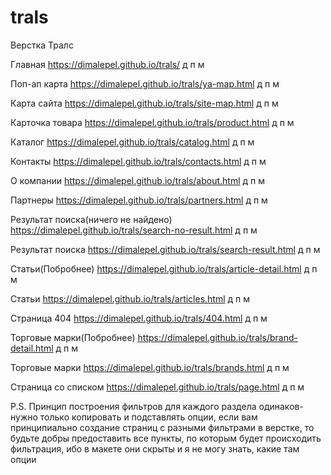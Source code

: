 # trals
Верстка Тралс

Главная https://dimalepel.github.io/trals/ д п м

Поп-ап карта https://dimalepel.github.io/trals/ya-map.html д п м

Карта сайта https://dimalepel.github.io/trals/site-map.html д п м

Карточка товара https://dimalepel.github.io/trals/product.html д п м

Каталог https://dimalepel.github.io/trals/catalog.html д п м

Контакты https://dimalepel.github.io/trals/contacts.html д п м

О компании https://dimalepel.github.io/trals/about.html д п м

Партнеры https://dimalepel.github.io/trals/partners.html д п м

Результат поиска(ничего не найдено) https://dimalepel.github.io/trals/search-no-result.html д п м

Результат поиска https://dimalepel.github.io/trals/search-result.html д п м

Статьи(Побробнее) https://dimalepel.github.io/trals/article-detail.html д п м

Статьи https://dimalepel.github.io/trals/articles.html д п м

Страница 404 https://dimalepel.github.io/trals/404.html д п м

Торговые марки(Побробнее) https://dimalepel.github.io/trals/brand-detail.html д п м

Торговые марки https://dimalepel.github.io/trals/brands.html д п м

Страница со списком https://dimalepel.github.io/trals/page.html д п м

P.S. Принцип построения фильтров для каждого раздела одинаков-нужно только копировать и подставлять опции, если вам принципиально создание страниц с разными фильтрами в верстке, то будьте добры предоставить все пункты, по которым будет происходить фильтрация, ибо в макете они скрыты и я не могу знать, какие там опции